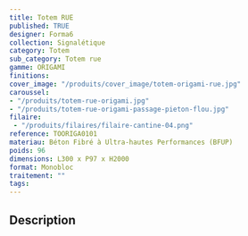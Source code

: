 ```yaml
---
title: Totem RUE 
published: TRUE
designer: Forma6
collection: Signalétique
category: Totem
sub_category: Totem rue
gamme: ORIGAMI
finitions: 
cover_image: "/produits/cover_image/totem-origami-rue.jpg"
caroussel: 
- "/produits/totem-rue-origami.jpg"
- "/produits/totem-rue-origami-passage-pieton-flou.jpg"
filaire: 
 - "/produits/filaires/filaire-cantine-04.png"
reference: TOORIGA0101
materiau: Béton Fibré à Ultra-hautes Performances (BFUP)
poids: 96
dimensions: L300 x P97 x H2000
format: Monobloc
traitement: ""
tags: 
---
```


## Description
